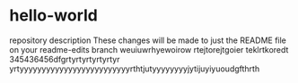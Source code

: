 # hello-world
repository description
These changes will be made to just the README file on your readme-edits branch
weuiuwrhyewoirow
rtejtorejtgoier
teklrtkoredt
345436456dfgrtyrtyrtyrtyrtyr
yrtyyyyyyyyyyyyyyyyyyyyyyyyyrthtjutyyyyyyyyjytijuyiyuoudgfthrth
